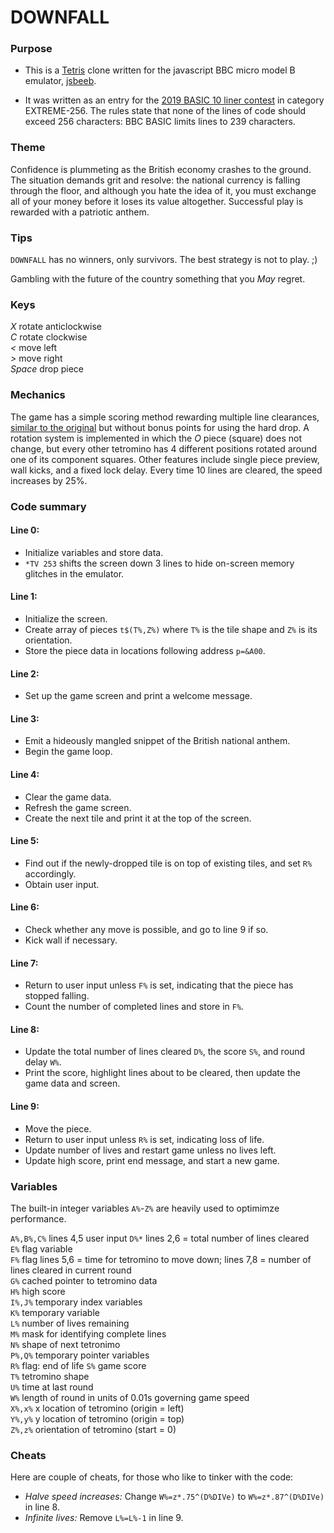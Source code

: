# DOWNFALL

### Purpose

* This is a [Tetris](https://tetris.wiki/) clone written for the javascript BBC micro model B emulator, [jsbeeb](https://bbc.godbolt.org/).

* It was written as an entry for the [2019 BASIC 10 liner contest](http://gkanold.wixsite.com/homeputerium/kopie-von-basic-10liners-2019) in category EXTREME-256. The rules state that none of the lines of code should exceed 256 characters: BBC BASIC limits lines to 239 characters.

### Theme

Confidence is plummeting as the British economy crashes to the ground. The situation demands grit and resolve: the national currency is falling through the floor, and although you hate the idea of it, you must exchange all of your money before it loses its value altogether. Successful play is rewarded with a patriotic anthem.

### Tips

`DOWNFALL` has no winners, only survivors. The best strategy is not to play. ;)

Gambling with the future of the country something that you *May* regret.

### Keys

*X* rotate anticlockwise  
*C* rotate clockwise  
*<* move left  
*>* move right  
*Space* drop piece

### Mechanics

The game has a simple scoring method rewarding multiple line clearances, [similar to the original](https://tetris.wiki/Scoring) but without bonus points for using the hard drop. A rotation system is implemented in which the *O* piece (square) does not change, but every other tetromino has 4 different positions rotated around one of its component squares. Other features include single piece preview, wall kicks, and a fixed lock delay. Every time 10 lines are cleared, the speed increases by 25%.

### Code summary

#### Line 0:  
* Initialize variables and store data.  
* `*TV 253` shifts the screen down 3 lines to hide on-screen memory glitches in the emulator.  

#### Line 1:  
* Initialize the screen.  
* Create array of pieces `t$(T%,Z%)` where `T%` is the tile shape and `Z%` is its orientation.  
* Store the piece data in locations following address `p=&A00`.

#### Line 2:  
* Set up the game screen and print a welcome message.  

#### Line 3:  
* Emit a hideously mangled snippet of the British national anthem.  
* Begin the game loop.  

#### Line 4:  
* Clear the game data.  
* Refresh the game screen.  
* Create the next tile and print it at the top of the screen.  

#### Line 5:  
* Find out if the newly-dropped tile is on top of existing tiles, and set `R%` accordingly.  
* Obtain user input.  

#### Line 6:  
* Check whether any move is possible, and go to line 9 if so.  
* Kick wall if necessary.  

#### Line 7:  
* Return to user input unless `F%` is set, indicating that the piece has stopped falling.  
* Count the number of completed lines and store in `F%`.  

#### Line 8:  
* Update the total number of lines cleared `D%`, the score `S%`, and round delay `W%`.  
* Print the score, highlight lines about to be cleared, then update the game data and screen.  

#### Line 9:  
* Move the piece.  
* Return to user input unless `R%` is set, indicating loss of life.  
* Update number of lives and restart game unless no lives left.  
* Update high score, print end message, and start a new game.  

### Variables

The built-in integer variables `A%`-`Z%` are heavily used to optimimze performance.

`A%,B%,C%` lines 4,5 user input 
`D%*` lines 2,6 = total number of lines cleared  
`E%` flag variable   
`F%` flag lines 5,6 = time for tetromino to move down; lines 7,8 = number of lines cleared in current round  
`G%` cached pointer to tetromino data  
`H%` high score    
`I%,J%` temporary index variables  
`K%` temporary variable  
`L%` number of lives remaining  
`M%` mask for identifying complete lines  
`N%` shape of next tetronimo  
`P%,Q%` temporary pointer variables  
`R%` flag: end of life
`S%` game score  
`T%` tetromino shape  
`U%` time at last round  
`W%` length of round in units of 0.01s governing game speed  
`X%,x%` x location of tetromino (origin = left)  
`Y%,y%` y location of tetromino (origin = top)  
`Z%,z%` orientation of tetromino (start = 0)  

### Cheats

Here are couple of cheats, for those who like to tinker with the code:

* *Halve speed increases:* Change `W%=z*.75^(D%DIVe)` to `W%=z*.87^(D%DIVe)` in line 8.  
* *Infinite lives:* Remove `L%=L%-1` in line 9.  

